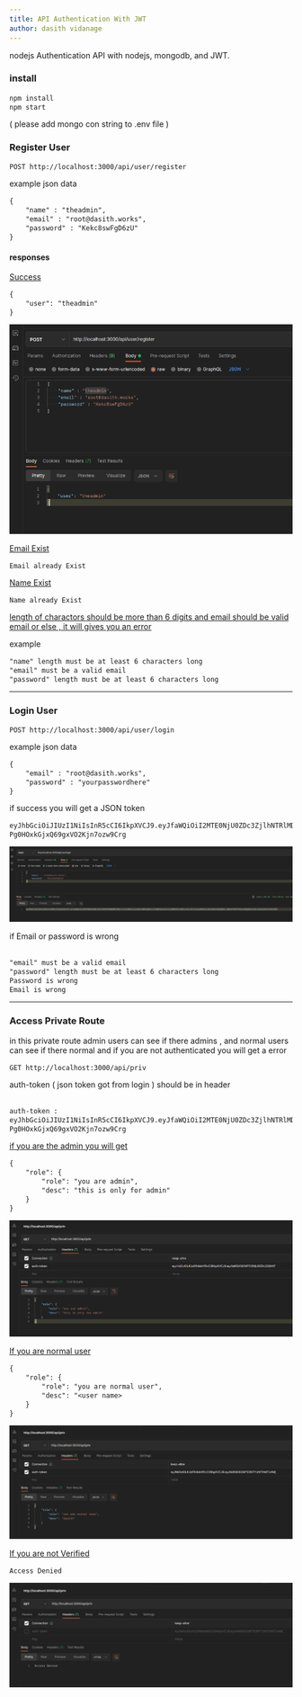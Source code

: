 ```yaml
---
title: API Authentication With JWT
author: dasith vidanage
---
```


nodejs Authentication API with nodejs, mongodb, and JWT.

### install 

```
npm install
npm start

```
( please add mongo con string to .env file )

### Register User 

```
POST http://localhost:3000/api/user/register

```

example json data

```
{
    "name" : "theadmin",
    "email" : "root@dasith.works",
    "password" : "Kekc8swFgD6zU"
}

```

#### responses 

<u> Success </u>


```
{
    "user": "theadmin"
}

```

<img src='https://raw.githubusercontent.com/dasithsv/API-Authentication-With-JWT/main/images/createacc.png'>


<u> Email Exist  </u>


```
Email already Exist

```

<u> Name Exist  </u>


```
Name already Exist

```

<u> length of charactors should be more than 6 digits and email should be valid email or else , it will gives you an error </u>

example 


```
"name" length must be at least 6 characters long
"email" must be a valid email
"password" length must be at least 6 characters long

```


---


### Login User 

```
POST http://localhost:3000/api/user/login

```

example json data

```
{
    "email" : "root@dasith.works",
    "password" : "yourpasswordhere"
}

```

if success you will get a JSON token 

```
eyJhbGciOiJIUzI1NiIsInR5cCI6IkpXVCJ9.eyJfaWQiOiI2MTE0NjU0ZDc3ZjlhNTRlMDBmMDU3NzciLCJuYW1lIjoidGhlYWRtaW4iLCJlbWFpbCI6InJvb3RAZGFzaXRoLndvcmtzIiwiaWF0IjoxNjI4NzI3NjY5fQ.PFJldSFVDrSoJ-Pg0HOxkGjxQ69gxVO2Kjn7ozw9Crg

```

<img src='https://raw.githubusercontent.com/dasithsv/API-Authentication-With-JWT/main/images/login.png'>


if Email or password is wrong 

```

"email" must be a valid email
"password" length must be at least 6 characters long
Password is wrong
Email is wrong

```

---

### Access Private Route 

in this private route admin users can see if there admins , and normal users can see if there normal and if you are not authenticated you will get a error

```
GET http://localhost:3000/api/priv

```

auth-token ( json token got from login ) should be in header 

```

auth-token : eyJhbGciOiJIUzI1NiIsInR5cCI6IkpXVCJ9.eyJfaWQiOiI2MTE0NjU0ZDc3ZjlhNTRlMDBmMDU3NzciLCJuYW1lIjoidGhlYWRtaW4iLCJlbWFpbCI6InJvb3RAZGFzaXRoLndvcmtzIiwiaWF0IjoxNjI4NzI3NjY5fQ.PFJldSFVDrSoJ-Pg0HOxkGjxQ69gxVO2Kjn7ozw9Crg

```


<u> if you are the admin you will get </u>

```
{
    "role": {
        "role": "you are admin",
        "desc": "this is only for admin"
    }
}

```

<img src='https://raw.githubusercontent.com/dasithsv/API-Authentication-With-JWT/main/images/adminrole.png'>


<u> If you are normal user  </u>


```
{
    "role": {
        "role": "you are normal user",
        "desc": "<user name>
    }
}

```

<img src='https://raw.githubusercontent.com/dasithsv/API-Authentication-With-JWT/main/images/rolenormaluser.png'>

<u> If you are not Verified </u>

```
Access Denied

```

<img src='https://raw.githubusercontent.com/dasithsv/API-Authentication-With-JWT/main/images/noaccess.png'>
